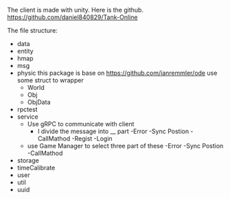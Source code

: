 The client is made with unity. Here is the github.
https://github.com/daniel840829/Tank-Online

The file structure:
- data
- entity
- hmap
- msg
- physic
this package is base on https://github.com/ianremmler/ode
use some struct to wrapper
  - World
  - Obj
  - ObjData
- rpctest
- service
  - Use gRPC to communicate with client
    - I divide the message into __ part
      -Error
      -Sync Postion
      -CallMathod
      -Regist
      -Login
  - use Game Manager to select three part of these
    -Error
    -Sync Postion
    -CallMathod
- storage
- timeCalibrate
- user
- util
- uuid
